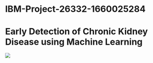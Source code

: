 # IBM-Project-26332-1660025284
<!DOCTYPE html>
<html lang="en">
<head>
    <meta charset="UTF-8">
    <meta http-equiv="X-UA-Compatible" content="IE=edge">
    <meta name="viewport" content="width=device-width, initial-scale=1.0">
    
    
</head>
<body>
    <div class="image">
        <h1>Early Detection of Chronic Kidney Disease using Machine Learning</h1>
        <img src="15.jpg">
    </div>
</body>
</html>
